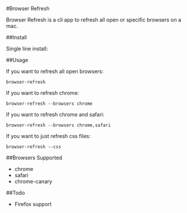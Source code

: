 #Browser Refresh

Browser Refresh is a cli app to refresh all open or specific browsers on a mac.

##Install

Single line install:

##Usage

If you want to refresh all open browsers:

`browser-refresh`

If you want to refresh chrome:

`browser-refresh --browsers chrome`

If you want to refresh chrome and safari:

`browser-refresh --browsers chrome,safari`

If you want to just refresh css files:

`browser-refresh --css`

##Browsers Supported

- chrome
- safari
- chrome-canary

##Todo

- Firefox support
